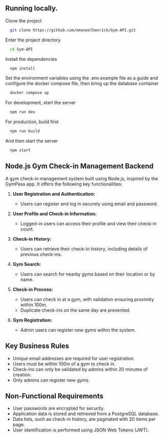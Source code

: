 ## Running locally.

Clone the project

```bash
  git clone https://github.com/emanoelhenrick/Gym-API.git
```

Enter the project directory

```bash
  cd Gym-API
```

Install the dependencies

```bash
  npm install
```

Set the environment variables using the .env.example file as a guide and configure the docker compose file, then bring up the database container

```bash
  docker compose up
```

For development, start the server

```bash
  npm run dev
```

For production, build first

```bash
  npm run build
```

And then start the server

```bash
  npm start
```

## Node.js Gym Check-in Management Backend

A gym check-in management system built using Node.js, inspired by the GymPass app.
It offers the following key functionalities:

1. **User Registration and Authentication:**
   - Users can register and log in securely using email and password.

2. **User Profile and Check-in Information:**
   - Logged-in users can access their profile and view their check-in count.

3. **Check-in History:**
   - Users can retrieve their check-in history, including details of previous check-ins.

4. **Gym Search:**
   - Users can search for nearby gyms based on their location or by name.

5. **Check-in Process:**
   - Users can check in at a gym, with validation ensuring proximity within 100m.
   - Duplicate check-ins on the same day are prevented.

6. **Gym Registration:**
   - Admin users can register new gyms within the system.

## Key Business Rules

- Unique email addresses are required for user registration.
- Users must be within 100m of a gym to check in.
- Check-ins can only be validated by admins within 20 minutes of creation.
- Only admins can register new gyms.

## Non-Functional Requirements

- User passwords are encrypted for security.
- Application data is stored and retrieved from a PostgreSQL database.
- Data lists, such as check-in history, are paginated with 20 items per page.
- User identification is performed using JSON Web Tokens (JWT).
